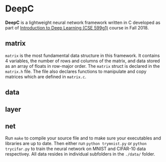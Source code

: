 # DeepC

**DeepC** is a lightweight neural network framework written in C developed as part of [Introduction to Deep Learning (CSE 599g1)](https://courses.cs.washington.edu/courses/cse599g1/18au/) course in Fall 2018.

## matrix

```matrix``` is the most fundamental data structure in this framework. It contains 4 variables, the number of rows and columns of the matrix, and data stored as an array of floats in row-major order. The ```matrix``` struct is declared in the ```matrix.h``` file. The file also declares functions to manipulate and copy matrices which are defined in ```matrix.c```. 

## data


## layer


## net


Run ```make``` to compile your source file and to make sure your executables and libraries are up to date. Then either run ```python trymnist.py``` or  ```python trycifar.py``` to train the  neural network on MNIST and CIFAR-10 data respectivey. All data resides in individual subfolders in the ```./data/``` folder.